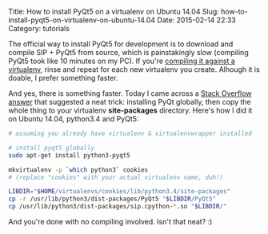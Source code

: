 Title: How to install PyQt5 on a virtualenv on Ubuntu 14.04
Slug: how-to-install-pyqt5-on-virtualenv-on-ubuntu-14.04
Date: 2015-02-14 22:33
Category: tutorials

The official way to install PyQt5 for development is to download and compile SIP + PyQt5 from
source, which is painstakingly slow (compiling PyQt5 took like 10 minutes on my PC). If you're
[compiling it against a virtualenv][1], rinse and repeat for each new virtualenv you create.
Alhough it is doable, I prefer something faster.

And yes, there is something faster. Today I came across a [Stack Overflow answer][2] that suggested
a neat trick: installing PyQt globally, then copy the whole thing to your virtualenv
**site-packages** directory. Here's how I did it on Ubuntu 14.04, python3.4 and PyQt5:

```bash
# assuming you already have virtualenv & virtualenvwrapper installed

# install pyqt5 globally
sudo apt-get install python3-pyqt5

mkvirtualenv -p `which python3` cookies
# (replace "cookies" with your actual virtualenv name, duh!)

LIBDIR="$HOME/virtualenvs/cookies/lib/python3.4/site-packages"
cp -r /usr/lib/python3/dist-packages/PyQt5 "$LIBDIR/PyQt5"
cp /usr/lib/python3/dist-packages/sip.cpython-*.so "$LIBDIR/"
```

And you're done with no compiling involved. Isn't that neat? :)

[1]: https://michalcodes4life.wordpress.com/2014/03/16/pyqt5-python-3-3-in-virtualenv-on-ubuntu/
[2]: http://stackoverflow.com/a/1962076
